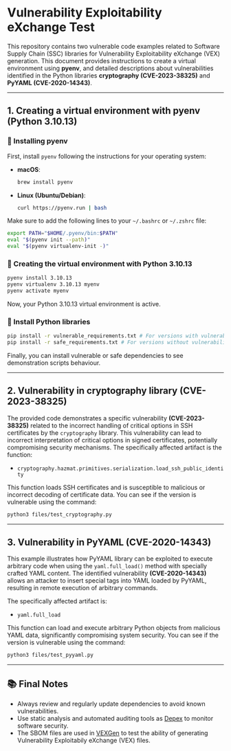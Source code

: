 # Vulnerability Exploitability eXchange Test

This repository contains two vulnerable code examples related to Software Supply Chain (SSC) libraries for Vulnerability Exploitability eXchange (VEX) generation. This document provides instructions to create a virtual environment using **pyenv**, and detailed descriptions about vulnerabilities identified in the Python libraries **cryptography (CVE-2023-38325)** and **PyYAML (CVE-2020-14343)**.

---

## 1. Creating a virtual environment with pyenv (Python 3.10.13)

### 📍 Installing pyenv

First, install `pyenv` following the instructions for your operating system:

- **macOS**:
  ```bash
  brew install pyenv
  ```

- **Linux (Ubuntu/Debian)**:
  ```bash
  curl https://pyenv.run | bash
  ```

Make sure to add the following lines to your `~/.bashrc` or `~/.zshrc` file:

```bash
export PATH="$HOME/.pyenv/bin:$PATH"
eval "$(pyenv init --path)"
eval "$(pyenv virtualenv-init -)"
```

### 📍 Creating the virtual environment with Python 3.10.13

```bash
pyenv install 3.10.13
pyenv virtualenv 3.10.13 myenv
pyenv activate myenv
```

Now, your Python 3.10.13 virtual environment is active.

### 📍 Install Python libraries

```bash
pip install -r vulnerable_requirements.txt # For versions with vulnerabilites
pip install -r safe_requirements.txt # For versions without vulnerabilites
```

Finally, you can install vulnerable or safe dependencies to see demonstration scripts behaviour.

---

## 2. Vulnerability in cryptography library (CVE-2023-38325)

The provided code demonstrates a specific vulnerability **(CVE-2023-38325)** related to the incorrect handling of critical options in SSH certificates by the `cryptography` library. This vulnerability can lead to incorrect interpretation of critical options in signed certificates, potentially compromising security mechanisms. The specifically affected artifact is the function:

- `cryptography.hazmat.primitives.serialization.load_ssh_public_identity`

This function loads SSH certificates and is susceptible to malicious or incorrect decoding of certificate data. You can see if the version is vulnerable using the command:

```bash
python3 files/test_cryptography.py 
```

---

## 3. Vulnerability in PyYAML (CVE-2020-14343)

This example illustrates how PyYAML library can be exploited to execute arbitrary code when using the `yaml.full_load()` method with specially crafted YAML content. The identified vulnerability **(CVE-2020-14343)** allows an attacker to insert special tags into YAML loaded by PyYAML, resulting in remote execution of arbitrary commands.

The specifically affected artifact is:

- `yaml.full_load`

This function can load and execute arbitrary Python objects from malicious YAML data, significantly compromising system security. You can see if the version is vulnerable using the command:

```bash
python3 files/test_pyyaml.py 
```

---

## 📚 Final Notes

- Always review and regularly update dependencies to avoid known vulnerabilities.
- Use static analysis and automated auditing tools as [Depex](https://github.com/GermanMT/depex) to monitor software security.
- The SBOM files are used in [VEXGen](https://github.com/GermanMT/vexgen) to test the ability of generating Vulnerability Exploitabily eXchange (VEX) files.